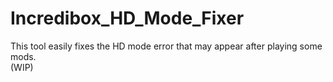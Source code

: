 # Incredibox_HD_Mode_Fixer
This tool easily fixes the HD mode error that may appear after playing some mods.<br>
(WIP)

